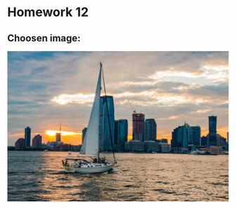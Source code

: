 # Homework 12


## Choosen image:

![img](https://github.com/vicaleram/DSPS_VRamirez/blob/master/HW12/IMAGEHW12.JPG)
